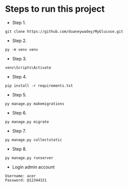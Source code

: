 # Steps to run this project

* Step 1. 

```
git clone https://github.com/duaneywadey/MyGlucose.git
```

* Step 2.

```
py -m venv venv
```

* Step 3. 

```
venv\Scripts\Activate
```

* Step 4. 

```
pip install -r requirements.txt
```

* Step 5. 

```
py manage.py makemigrations
```

* Step 6. 

```
py manage.py migrate
```

* Step 7. 

```
py manage.py collectstatic
```

* Step 8. 

```
py manage.py runserver
```

* Login admin account

```
Username: acer
Password: @12344321
```